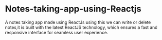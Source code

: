 # Notes-taking-app-using-Reactjs
A notes taking app made using ReactJs using this we can write or delete notes,it is built with the latest ReactJS technology, which ensures a fast and responsive interface for seamless user experience.
